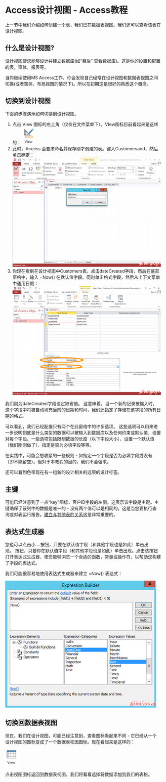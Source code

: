 # Access设计视图 - Access教程

上一节中我们介绍如何[创建一个表](http://www.yiibai.com/access/create_a_table.html)，我们已在数据表视图。我们还可以查看该表在设计视图。

## 什么是设计视图?

设计视图使您能够设计并建立数据库(如“幕后” 查看数据库)。这是你的设置和配置的表，窗体，报表等。

当你继续使用MS Access工作，你会发现自己经常在设计视图和数据表视图之间切换(或者窗体，布局视图的情况下)。所以在初期这是很好的熟悉这个概念。

## 切换到设计视图

下面的步骤演示如何切换到设计视图。

1.  点击 View 图标的左上角（仅仅在文件菜单下）。VIew图标目前看起来是这样的： ![MS Access 2013:  Design View icon top-left corner](../img/100AW041-0.png)
2.  此时，Access 会要求命名并保存刚才创建的表。键入Customersand，然后单击确定： ![Screenshot of saving the table](../img/100AU564-1.png)
3.  你现在看到在设计视图中Customers表。点击dateCreated字段，然后在底部窗格中，输入 =Now() 在默认值字段。同时单击格式字段，然后从上下文菜单中通用日期： ![Screenshot of Design view](../img/100ATV5-2.png)

我们刚为dateCreated字段设定缺省值。 这意味着，当一个新的记录被输入时，这个字段中将被自动填充当前的日期和时间，我们还指定了存储在该字段的所有日期的格式。

可以看到，我们已经配置只有两个在此窗格中的许多选项。 这些选项可以用来进一步说明到底是什么类型的数据可以被输入到数据库以及任何约束或默认值，设置对每个字段。一些选项包括限制数据的长度（以下字段大小），设置一个默认值（我们刚刚做了），指定是否为必填字段等等。

在实践中，可能会想收紧的一些规则 - 如指定一个字段是否为必填字段或没有（即不能留空）。但对于本教程的目的，我们不会强求。

还可以看到色带现在有一组新的设计相关的选项的设计标签。

## 主键

可能已经注意到了一点“key”图标，客户ID字段的左侧。这表示该字段是主键。主键确保了该列中的数据是唯一的 - 没有两个值可以是相同的。这是当您要执行查询或对表运行报告。[建立与其他表的关系](http://www.yiibai.com/access/create_a_relationship.html)这是非常重要的。

## 表达式生成器

您也可以点击小 ...按钮，只要在默认值字段（和其他字段也是如此）单击出现。 按钮，只要你在默认值字段（和其他字段也是如此）单击出现。点击该按钮打开表达式生成器，使您能够浏览一个合适的函数，常量或操作符，以帮助您构建了字段的表达式。

我们可能很容易地使用表达式生成器来建立 =Now() 表达式：

![Screenshot of Design view](../img/100AWL4-3.png)

## 切换回数据表视图

现在，我们在设计视图，可能已经注意到，查看图标看起来不同 - 它已经从一个设计视图的图标变成了一个数据表视图图标。现在看起来是这样的：

![MS Access 2013:  Datasheet View icon top-left corner](../img/100ATa9-4.png)

点击视图图标返回到数据表视图，我们将看看选择将数据添加到我们的表格。

